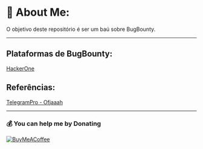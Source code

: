# 💾 About Me:
O objetivo deste repositório é ser um baú sobre BugBounty.
<!-- TO DO: add more details about me later -->


---
## Plataformas de BugBounty:
[HackerOne](https://www.hackerone.com)

## Referências:
[TelegramPro - Ofjaaah](https://github.com/KingOfBugbounty/TelegramPro)

---
### 💰 You can help me by Donating
[![BuyMeACoffee](https://img.shields.io/badge/Buy%20Me%20a%20Coffee-ffdd00?style=for-the-badge&logo=buy-me-a-coffee&logoColor=black)](https://buymeacoffee.com/edhunt)

